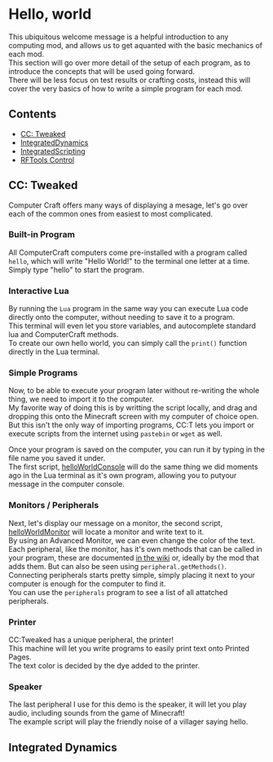 # Hello, world

This ubiquitous welcome message is a helpful introduction to any computing mod, and allows us to get aquanted with the basic mechanics of each mod.  
This section will go over more detail of the setup of each program, as to introduce the concepts that will be used going forward.  
There will be less focus on test results or crafting costs, instead this will cover the very basics of how to write a simple program for each mod.  

## Contents

- [CC: Tweaked](#cc-tweaked)  
- [IntegratedDynamics]()  
- [IntegratedScripting]()  
- [RFTools Control]()  

## CC: Tweaked

Computer Craft offers many ways of displaying a mesage, let's go over each of the common ones from easiest to most complicated.  

### Built-in Program

All ComputerCraft computers come pre-installed with a program called `hello`, which will write "Hello World!" to the terminal one letter at a time. Simply type "hello" to start the program.  

### Interactive Lua

By running the `Lua` program in the same way you can execute Lua code directly onto the computer, without needing to save it to a program.  
This terminal will even let you store variables, and autocomplete standard lua and ComputerCraft methods.  
To create our own hello world, you can simply call the `print()` function directly in the Lua terminal.

### Simple Programs

Now, to be able to execute your program later without re-writing the whole thing, we need to import it to the computer.  
My favorite way of doing this is by writting the script locally, and drag and dropping this onto the Minecraft screen with my computer of choice open.  
But this isn't the only way of importing programs, CC:T lets you import or execute scripts from the internet using `pastebin` or `wget` as well.  

Once your program is saved on the computer, you can run it by typing in the file name you saved it under.  
The first script, [helloWorldConsole]() will do the same thing we did moments ago in the Lua terminal as it's own program, allowing you to putyour message in the computer console.

### Monitors / Peripherals

Next, let's display our message on a monitor, the second script, [helloWorldMonitor]() will locate a monitor and write text to it.  
By using an Advanced Monitor, we can even change the color of the text.  
Each peripheral, like the monitor, has it's own methods that can be called in your program, these are documented [in the wiki](https://tweaked.cc/peripheral/monitor.html) or, ideally by the mod that adds them. But can also be seen using `peripheral.getMethods()`.  
Connecting peripherals starts pretty simple, simply placing it next to your computer is enough for the computer to find it.  
You can use the `peripherals` program to see a list of all attatched peripherals.

### Printer

CC:Tweaked has a unique peripheral, the printer!  
This machine will let you write programs to easily print text onto Printed Pages.  
The text color is decided by the dye added to the printer.

### Speaker

The last peripheral I use for this demo is the speaker, it will let you play audio, including sounds from the game of Minecraft!  
The example script will play the friendly noise of a villager saying hello.  

## Integrated Dynamics
